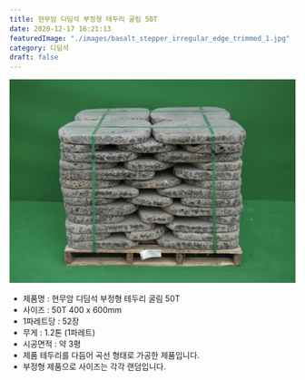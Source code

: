 ```yaml
---
title: 현무암 디딤석 부정형 테두리 굴림 50T
date: 2020-12-17 16:21:13
featuredImage: "./images/basalt_stepper_irregular_edge_trimmed_1.jpg"
category: 디딤석
draft: false
---
```


![현무암 디딤석 부정형 테두리 굴림 50T](./images/basalt_stepper_irregular_edge_trimmed_1.jpg)

- 제품명 : 현무암 디딤석 부정형 테두리 굴림 50T
- 사이즈 : 50T 400 x 600mm
- 1파레트당 : 52장
- 무게 : 1.2톤 (1파레트)
- 시공면적 : 약 3평
- 제품 테두리를 다듬어 곡선 형태로 가공한 제품입니다.
- 부정형 제품으로 사이즈는 각각 랜덤입니다.